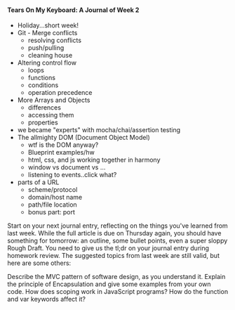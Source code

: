 #### Tears On My Keyboard: A Journal of Week 2

- Holiday...short week!
- Git - Merge conflicts
    - resolving conflicts
    - push/pulling
    - cleaning house
- Altering control flow
    - loops
    - functions
    - conditions
    - operation precedence
- More Arrays and Objects
    - differences
    - accessing them
    - properties
- we became "experts" with mocha/chai/assertion testing
- The allmighty DOM (Document Object Model)
    - wtf is the DOM anyway?
    - Blueprint examples/hw
    - html, css, and js working together in harmony
    - window vs document vs ...
    - listening to events..click what?
- parts of a URL
    - scheme/protocol
    - domain/host name
    - path/file location
    - bonus part: port

Start on your next journal entry, reflecting on the things you've learned from last week. While the full article is due on Thursday again, you should have something for tomorrow: an outline, some bullet points, even a super sloppy Rough Draft. You need to give us the tl;dr on your journal entry during homework review. The suggested topics from last week are still valid, but here are some others:

Describe the MVC pattern of software design, as you understand it.
Explain the principle of Encapsulation and give some examples from your own code.
How does scoping work in JavaScript programs? How do the function and var keywords affect it?
